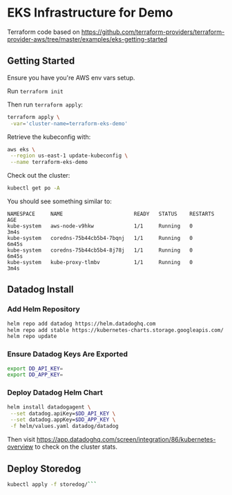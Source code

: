 # EKS Infrastructure for Demo

Terraform code based on https://github.com/terraform-providers/terraform-provider-aws/tree/master/examples/eks-getting-started

## Getting Started

Ensure you have you're AWS env vars setup.

Run `terraform init`

Then run `terraform apply`:

```bash
terraform apply \
 -var='cluster-name=terraform-eks-demo'
```

Retrieve the kubeconfig with:

```bash
aws eks \
 --region us-east-1 update-kubeconfig \
 --name terraform-eks-demo
```

Check out the cluster:
```bash
kubectl get po -A
```

You should see something similar to:
```
NAMESPACE     NAME                       READY   STATUS    RESTARTS   AGE
kube-system   aws-node-v9hkw             1/1     Running   0          3m4s
kube-system   coredns-75b44cb5b4-7bqnj   1/1     Running   0          6m45s
kube-system   coredns-75b44cb5b4-8j78j   1/1     Running   0          6m45s
kube-system   kube-proxy-tlmbv           1/1     Running   0          3m4s
```
## Datadog Install

### Add Helm Repository

```bash
helm repo add datadog https://helm.datadoghq.com
helm repo add stable https://kubernetes-charts.storage.googleapis.com/
helm repo update
```

### Ensure Datadog Keys Are Exported

```bash
export DD_API_KEY=
export DD_APP_KEY=
```

### Deploy Datadog Helm Chart 

```bash
helm install datadogagent \
 --set datadog.apiKey=$DD_API_KEY \
 --set datadog.appKey=$DD_APP_KEY \
 -f helm/values.yaml datadog/datadog
```

Then visit https://app.datadoghq.com/screen/integration/86/kubernetes-overview
to check on the cluster stats. 

## Deploy Storedog

```bash
kubectl apply -f storedog/```